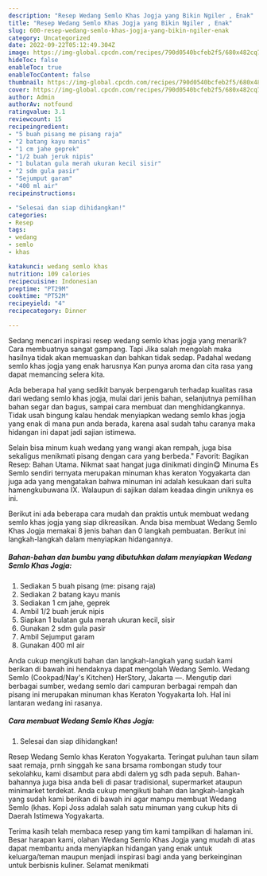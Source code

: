 ```yaml
---
description: "Resep Wedang Semlo Khas Jogja yang Bikin Ngiler , Enak"
title: "Resep Wedang Semlo Khas Jogja yang Bikin Ngiler , Enak"
slug: 600-resep-wedang-semlo-khas-jogja-yang-bikin-ngiler-enak
category: Uncategorized
date: 2022-09-22T05:12:49.304Z
image: https://img-global.cpcdn.com/recipes/790d0540bcfeb2f5/680x482cq70/wedang-semlo-khas-jogja-foto-resep-utama.jpg
hideToc: false
enableToc: true
enableTocContent: false
thumbnail: https://img-global.cpcdn.com/recipes/790d0540bcfeb2f5/680x482cq70/wedang-semlo-khas-jogja-foto-resep-utama.jpg
cover: https://img-global.cpcdn.com/recipes/790d0540bcfeb2f5/680x482cq70/wedang-semlo-khas-jogja-foto-resep-utama.jpg
author: Admin
authorAv: notfound
ratingvalue: 3.1
reviewcount: 15
recipeingredient:
- "5 buah pisang me pisang raja"
- "2 batang kayu manis"
- "1 cm jahe geprek"
- "1/2 buah jeruk nipis"
- "1 bulatan gula merah ukuran kecil sisir"
- "2 sdm gula pasir"
- "Sejumput garam"
- "400 ml air"
recipeinstructions:

- "Selesai dan siap dihidangkan!"
categories:
- Resep
tags:
- wedang
- semlo
- khas

katakunci: wedang semlo khas 
nutrition: 109 calories
recipecuisine: Indonesian
preptime: "PT29M"
cooktime: "PT52M"
recipeyield: "4"
recipecategory: Dinner

---
```



Sedang mencari inspirasi resep wedang semlo khas jogja yang menarik? Cara membuatnya sangat gampang. Tapi Jika salah mengolah maka hasilnya tidak akan memuaskan dan bahkan tidak sedap. Padahal wedang semlo khas jogja yang enak harusnya Kan punya aroma dan cita rasa yang dapat memancing selera kita.


Ada beberapa hal yang sedikit banyak berpengaruh terhadap kualitas rasa dari wedang semlo khas jogja, mulai dari jenis bahan, selanjutnya pemilihan bahan segar dan bagus, sampai cara membuat dan menghidangkannya. Tidak usah bingung kalau hendak menyiapkan wedang semlo khas jogja yang enak di mana pun anda berada, karena asal sudah tahu caranya maka hidangan ini dapat jadi sajian istimewa.

Selain bisa minum kuah wedang yang wangi akan rempah, juga bisa sekaligus menikmati pisang dengan cara yang berbeda.&#34; Favorit: Bagikan Resep: Bahan Utama. Nikmat saat hangat juga dinikmati dingin😋 Minuma Es Semlo sendiri ternyata merupakan minuman khas keraton Yogyakarta dan juga ada yang mengatakan bahwa minuman ini adalah kesukaan dari sulta hamengkubuwana IX. Walaupun di sajikan dalam keadaa dingin uniknya es ini.


Berikut ini ada beberapa cara mudah dan praktis untuk membuat wedang semlo khas jogja yang siap dikreasikan. Anda bisa membuat Wedang Semlo Khas Jogja memakai 8 jenis bahan dan 0 langkah pembuatan. Berikut ini langkah-langkah dalam menyiapkan hidangannya.

<!--inarticleads1-->

##### Bahan-bahan dan bumbu yang dibutuhkan dalam menyiapkan Wedang Semlo Khas Jogja:

1. Sediakan 5 buah pisang (me: pisang raja)
1. Sediakan 2 batang kayu manis
1. Sediakan 1 cm jahe, geprek
1. Ambil 1/2 buah jeruk nipis
1. Siapkan 1 bulatan gula merah ukuran kecil, sisir
1. Gunakan 2 sdm gula pasir
1. Ambil Sejumput garam
1. Gunakan 400 ml air


Anda cukup mengikuti bahan dan langkah-langkah yang sudah kami berikan di bawah ini hendaknya dapat mengolah Wedang Semlo. Wedang Semlo (Cookpad/Nay&#39;s Kitchen) HerStory, Jakarta —. Mengutip dari berbagai sumber, wedang semlo dari campuran berbagai rempah dan pisang ini merupakan minuman khas Keraton Yogyakarta loh. Hal ini lantaran wedang ini rasanya. 

<!--inarticleads2-->

##### Cara membuat Wedang Semlo Khas Jogja:


1. Selesai dan siap dihidangkan!

Resep Wedang Semlo khas Keraton Yogyakarta. Teringat puluhan taun silam saat remaja, prnh singgah ke sana brsama rombongan study tour sekolahku, kami disambut para abdi dalem yg sdh pada sepuh. Bahan-bahannya juga bisa anda beli di pasar tradisional, supermarket ataupun minimarket terdekat. Anda cukup mengikuti bahan dan langkah-langkah yang sudah kami berikan di bawah ini agar mampu membuat Wedang Semlo (khas. Kopi Joss adalah salah satu minuman yang cukup hits di Daerah Istimewa Yogyakarta. 

Terima kasih telah membaca resep yang tim kami tampilkan di halaman ini. Besar harapan kami, olahan Wedang Semlo Khas Jogja yang mudah di atas dapat membantu anda menyiapkan hidangan yang enak untuk keluarga/teman maupun menjadi inspirasi bagi anda yang berkeinginan untuk berbisnis kuliner. Selamat menikmati

